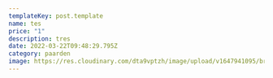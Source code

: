 ```yaml
---
templateKey: post.template
name: tes
price: "1"
description: tres
date: 2022-03-22T09:48:29.795Z
category: paarden
image: https://res.cloudinary.com/dta9vptzh/image/upload/v1647941095/brandweer_declareren.png
---
```

